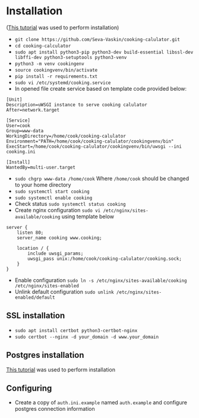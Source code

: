 # Installation

([This tutorial](https://www.digitalocean.com/community/tutorials/how-to-serve-flask-applications-with-uwsgi-and-nginx-on-ubuntu-22-04)
was used to perform installation)

* ``git clone https://github.com/Seva-Vaskin/cooking-calulator.git``
* ``cd cooking-calculator``
* ``sudo apt install python3-pip python3-dev build-essential libssl-dev libffi-dev python3-setuptools python3-venv``
* ``python3 -m venv cookingenv``
* ``source cookingvenv/bin/activate``
* ``pip install -r requirements.txt``
* ``sudo vi /etc/systemd/cooking.service``
* In opened file create service based on template code provided below:

```
[Unit]
Description=uWSGI instance to serve cooking calulator
After=network.target

[Service]
User=cook
Group=www-data
WorkingDirectory=/home/cook/cooking-calulator
Environment="PATH=/home/cook/cooking-calulator/cookingvenv/bin"
ExecStart=/home/cook/cooking-calulator/cookingvenv/bin/uwsgi --ini cooking.ini

[Install]
WantedBy=multi-user.target
```

* ``sudo chgrp www-data /home/cook`` Where ``/home/cook`` should be changed to your home directory
* ``sudo systemctl start cooking``
* ``sudo systemctl enable cooking``
* Check status ``sudo systemctl status cooking``
* Create nginx configuration ``sudo vi /etc/nginx/sites-available/cooking`` using template below

```
server {
    listen 80;
    server_name cooking www.cooking;

    location / {
        include uwsgi_params;
        uwsgi_pass unix:/home/cook/cooking-calulator/cooking.sock;
    }
}
```

* Enable configuration ``sudo ln -s /etc/nginx/sites-available/cooking /etc/nginx/sites-enabled``
* Unlink default configuration ``sudo unlink /etc/nginx/sites-enabled/default``

## SSL installation

* ``sudo apt install certbot python3-certbot-nginx``
* ``sudo certbot --nginx -d your_domain -d www.your_domain``

## Postgres installation

[This tutorial](https://www.digitalocean.com/community/tutorials/how-to-install-and-use-postgresql-on-ubuntu-20-04) was
used to perform installation

## Configuring

* Create a copy of `auth.ini.example` named `auth.example` and configure postgres connection information 
